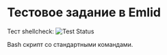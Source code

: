 # Тестовое задание в Emlid

Тест shellcheck: ![Test Status](https://github.com/bedlamzd/emlid_test/workflows/shellcheck/badge.svg)

Bash скрипт со стандартными командами.
